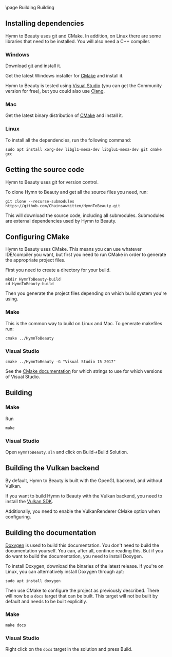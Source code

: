 \page Building Building

## Installing dependencies
Hymn to Beauty uses git and CMake. In addition, on Linux there are some libraries that need to be installed. You will also need a C++ compiler.

### Windows
Download [git](https://git-scm.com/download/win) and install it.

Get the latest Windows installer for [CMake](https://cmake.org/download/) and install it.

Hymn to Beauty is tested using [Visual Studio](https://visualstudio.microsoft.com/) (you can get the Community version for free), but you could also use [Clang](https://clang.llvm.org/).

### Mac
Get the latest binary distribution of [CMake](https://cmake.org/download/) and install it.

### Linux
To install all the dependencies, run the following command:

```
sudo apt install xorg-dev libgl1-mesa-dev libglu1-mesa-dev git cmake gcc
```

## Getting the source code
Hymn to Beauty uses git for version control.

To clone Hymn to Beauty and get all the source files you need, run:
```
git clone --recurse-submodules https://github.com/Chainsawkitten/HymnToBeauty.git
```

This will download the source code, including all submodules. Submodules are external dependencies used by Hymn to Beauty.

## Configuring CMake
Hymn to Beauty uses CMake. This means you can use whatever IDE/compiler you want, but first you need to run CMake in order to generate the appropriate project files.

First you need to create a directory for your build.

```
mkdir HymnToBeauty-build
cd HymnToBeauty-build
```

Then you generate the project files depending on which build system you're using.

### Make
This is the common way to build on Linux and Mac. To generate makefiles run:
```
cmake ../HymnToBeauty 
```

### Visual Studio
```
cmake ../HymnToBeauty -G "Visual Studio 15 2017"
```

See the [CMake documentation](https://cmake.org/cmake/help/latest/manual/cmake-generators.7.html#visual-studio-generators) for which strings to use for which versions of Visual Studio.

## Building

### Make
Run
```
make
```

### Visual Studio
Open `HymnToBeauty.sln` and click on Build->Build Solution.

## Building the Vulkan backend
By default, Hymn to Beauty is built with the OpenGL backend, and without Vulkan.

If you want to build Hymn to Beauty with the Vulkan backend, you need to install the [Vulkan SDK](https://vulkan.lunarg.com/).

Additionally, you need to enable the VulkanRenderer CMake option when configuring.

## Building the documentation
[Doxygen](https://www.doxygen.nl/index.html) is used to build this documentation. You don't need to build the documentation yourself. You can, after all, continue reading this. But if you do want to build the documentation, you need to install Doxygen.

To install Doxygen, download the binaries of the latest release. If you're on Linux, you can alternatively install Doxygen through apt:
```
sudo apt install doxygen
```

Then use CMake to configure the project as previously described. There will now be a `docs` target that can be built. This target will not be built by default and needs to be built explicitly.

### Make
```
make docs
```

### Visual Studio
Right click on the `docs` target in the solution and press Build.
